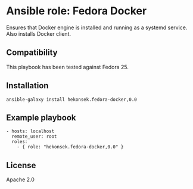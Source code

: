 # Ansible role: Fedora Docker

Ensures that Docker engine is installed and running as a systemd service. Also installs Docker client.

## Compatibility

This playbook has been tested against Fedora 25.

## Installation 

    ansible-galaxy install hekonsek.fedora-docker,0.0

## Example playbook

    - hosts: localhost
      remote_user: root
      roles:
        - { role: "hekonsek.fedora-docker,0.0" }

## License

Apache 2.0

